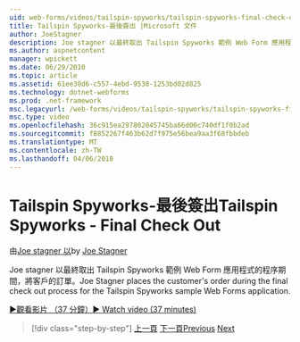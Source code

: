 ```yaml
---
uid: web-forms/videos/tailspin-spyworks/tailspin-spyworks-final-check-out
title: Tailspin Spyworks-最後簽出 |Microsoft 文件
author: JoeStagner
description: Joe stagner 以最終取出 Tailspin Spyworks 範例 Web Form 應用程式的程序期間，將客戶的訂單。
ms.author: aspnetcontent
manager: wpickett
ms.date: 06/29/2010
ms.topic: article
ms.assetid: 61ee30d6-c557-4ebd-9538-1253bd02d825
ms.technology: dotnet-webforms
ms.prod: .net-framework
msc.legacyurl: /web-forms/videos/tailspin-spyworks/tailspin-spyworks-final-check-out
msc.type: video
ms.openlocfilehash: 36c915ea297802045745ba66d00c740df1f0b2ad
ms.sourcegitcommit: f8852267f463b62d7f975e56bea9aa3f68fbbdeb
ms.translationtype: MT
ms.contentlocale: zh-TW
ms.lasthandoff: 04/06/2018
---
```

<a name="tailspin-spyworks---final-check-out"></a><span data-ttu-id="1033b-103">Tailspin Spyworks-最後簽出</span><span class="sxs-lookup"><span data-stu-id="1033b-103">Tailspin Spyworks - Final Check Out</span></span>
====================
<span data-ttu-id="1033b-104">由[Joe stagner 以](https://github.com/JoeStagner)</span><span class="sxs-lookup"><span data-stu-id="1033b-104">by [Joe Stagner](https://github.com/JoeStagner)</span></span>

<span data-ttu-id="1033b-105">Joe stagner 以最終取出 Tailspin Spyworks 範例 Web Form 應用程式的程序期間，將客戶的訂單。</span><span class="sxs-lookup"><span data-stu-id="1033b-105">Joe Stagner places the customer's order during the final check out process for the Tailspin Spyworks sample Web Forms application.</span></span>

[<span data-ttu-id="1033b-106">&#9654;觀看影片 （37 分鐘）</span><span class="sxs-lookup"><span data-stu-id="1033b-106">&#9654; Watch video (37 minutes)</span></span>](https://channel9.msdn.com/Blogs/ASP-NET-Site-Videos/tailspin-spyworks-final-check-out)

> [!div class="step-by-step"]
> <span data-ttu-id="1033b-107">[上一頁](tailspin-spyworks-migrate-the-shopping-cart.md)
> [下一頁](tailspin-spyworks-adding-user-product-reviews.md)</span><span class="sxs-lookup"><span data-stu-id="1033b-107">[Previous](tailspin-spyworks-migrate-the-shopping-cart.md)
[Next](tailspin-spyworks-adding-user-product-reviews.md)</span></span>
